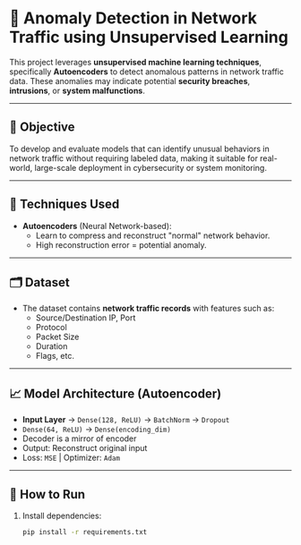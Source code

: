# 🚨 Anomaly Detection in Network Traffic using Unsupervised Learning

This project leverages **unsupervised machine learning techniques**, specifically **Autoencoders**  to detect anomalous patterns in network traffic data. These anomalies may indicate potential **security breaches**, **intrusions**, or **system malfunctions**.

---

## 📌 Objective

To develop and evaluate models that can identify unusual behaviors in network traffic without requiring labeled data, making it suitable for real-world, large-scale deployment in cybersecurity or system monitoring.

---

## 🧠 Techniques Used

- **Autoencoders** (Neural Network-based):
  - Learn to compress and reconstruct "normal" network behavior.
  - High reconstruction error = potential anomaly.

---

## 🗂 Dataset

- The dataset contains **network traffic records** with features such as:
  - Source/Destination IP, Port
  - Protocol
  - Packet Size
  - Duration
  - Flags, etc.

---

## 📈 Model Architecture (Autoencoder)

- **Input Layer** → `Dense(128, ReLU)` → `BatchNorm` → `Dropout`
- `Dense(64, ReLU)` → `Dense(encoding_dim)`
- Decoder is a mirror of encoder
- Output: Reconstruct original input
- Loss: `MSE` | Optimizer: `Adam`

---

## 🚀 How to Run

1. Install dependencies:
   ```bash
   pip install -r requirements.txt
